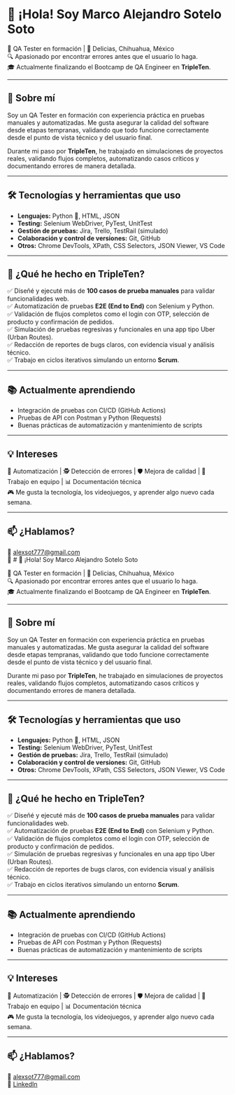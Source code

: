 # 👋 ¡Hola! Soy Marco Alejandro Sotelo Soto

🎯 QA Tester en formación | 📍 Delicias, Chihuahua, México  
🔍 Apasionado por encontrar errores antes que el usuario lo haga.  
🎓 Actualmente finalizando el Bootcamp de QA Engineer en **TripleTen**.

---

## 🧪 Sobre mí

Soy un QA Tester en formación con experiencia práctica en pruebas manuales y automatizadas. Me gusta asegurar la calidad del software desde etapas tempranas, validando que todo funcione correctamente desde el punto de vista técnico y del usuario final.

Durante mi paso por **TripleTen**, he trabajado en simulaciones de proyectos reales, validando flujos completos, automatizando casos críticos y documentando errores de manera detallada.

---

## 🛠️ Tecnologías y herramientas que uso

- **Lenguajes:** Python 🐍, HTML, JSON  
- **Testing:** Selenium WebDriver, PyTest, UnitTest  
- **Gestión de pruebas:** Jira, Trello, TestRail (simulado)  
- **Colaboración y control de versiones:** Git, GitHub  
- **Otros:** Chrome DevTools, XPath, CSS Selectors, JSON Viewer, VS Code

---

## 🔄 ¿Qué he hecho en TripleTen?

✅ Diseñé y ejecuté más de **100 casos de prueba manuales** para validar funcionalidades web.  
✅ Automatización de pruebas **E2E (End to End)** con Selenium y Python.  
✅ Validación de flujos completos como el login con OTP, selección de producto y confirmación de pedidos.  
✅ Simulación de pruebas regresivas y funcionales en una app tipo Uber (Urban Routes).  
✅ Redacción de reportes de bugs claros, con evidencia visual y análisis técnico.  
✅ Trabajo en ciclos iterativos simulando un entorno **Scrum**.

---

## 📚 Actualmente aprendiendo

- Integración de pruebas con CI/CD (GitHub Actions)
- Pruebas de API con Postman y Python (Requests)
- Buenas prácticas de automatización y mantenimiento de scripts

---

## 💡 Intereses

🧠 Automatización | 🕵️ Detección de errores | 🛡️ Mejora de calidad | 👥 Trabajo en equipo | 📊 Documentación técnica  
🎮 Me gusta la tecnología, los videojuegos, y aprender algo nuevo cada semana.

---

## 📫 ¿Hablamos?

📧 alexsot777@gmail.com  
💼 # 👋 ¡Hola! Soy Marco Alejandro Sotelo Soto

🎯 QA Tester en formación | 📍 Delicias, Chihuahua, México  
🔍 Apasionado por encontrar errores antes que el usuario lo haga.  
🎓 Actualmente finalizando el Bootcamp de QA Engineer en **TripleTen**.

---

## 🧪 Sobre mí

Soy un QA Tester en formación con experiencia práctica en pruebas manuales y automatizadas. Me gusta asegurar la calidad del software desde etapas tempranas, validando que todo funcione correctamente desde el punto de vista técnico y del usuario final.

Durante mi paso por **TripleTen**, he trabajado en simulaciones de proyectos reales, validando flujos completos, automatizando casos críticos y documentando errores de manera detallada.

---

## 🛠️ Tecnologías y herramientas que uso

- **Lenguajes:** Python 🐍, HTML, JSON  
- **Testing:** Selenium WebDriver, PyTest, UnitTest  
- **Gestión de pruebas:** Jira, Trello, TestRail (simulado)  
- **Colaboración y control de versiones:** Git, GitHub  
- **Otros:** Chrome DevTools, XPath, CSS Selectors, JSON Viewer, VS Code

---

## 🔄 ¿Qué he hecho en TripleTen?

✅ Diseñé y ejecuté más de **100 casos de prueba manuales** para validar funcionalidades web.  
✅ Automatización de pruebas **E2E (End to End)** con Selenium y Python.  
✅ Validación de flujos completos como el login con OTP, selección de producto y confirmación de pedidos.  
✅ Simulación de pruebas regresivas y funcionales en una app tipo Uber (Urban Routes).  
✅ Redacción de reportes de bugs claros, con evidencia visual y análisis técnico.  
✅ Trabajo en ciclos iterativos simulando un entorno **Scrum**.

---

## 📚 Actualmente aprendiendo

- Integración de pruebas con CI/CD (GitHub Actions)
- Pruebas de API con Postman y Python (Requests)
- Buenas prácticas de automatización y mantenimiento de scripts

---

## 💡 Intereses

🧠 Automatización | 🕵️ Detección de errores | 🛡️ Mejora de calidad | 👥 Trabajo en equipo | 📊 Documentación técnica  
🎮 Me gusta la tecnología, los videojuegos, y aprender algo nuevo cada semana.

---

## 📫 ¿Hablamos?

📧 alexsot777@gmail.com  
💼 [LinkedIn](https://www.linkedin.com/in/tu-linkedin-aquí)  
